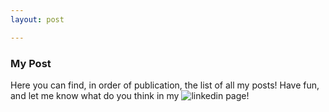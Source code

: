 ```yaml
---
layout: post

---
```


### My Post

Here you can find, in order of publication, the list of all my posts! Have fun, and let me know what do you think in my ![linkedin page](www.linkedin.com/in/luca-malinverno)!